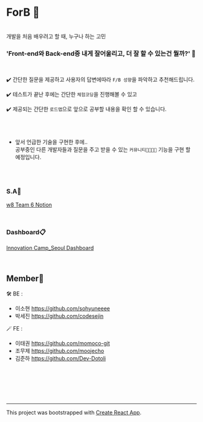 <h1>  ForB 🐣 </h1>

<br>
개발을 처음 배우려고 할 때, 누구나 하는 고민

<br>

<h3> 'Front-end와 Back-end중 내게 잘어울리고, 더 잘 할 수 있는건 뭘까?' 🤔 </h3>

<br>

✔️ 간단한 질문을 제공하고 사용자의 답변에따라 `F/B 성향`을 파악하고 추천해드립니다. <br>

✔️ 테스트가 끝난 후에는 간단한 `체험코딩`을 진행해볼 수 있고 <br>

✔️ 제공되는 간단한 `로드맵`으로 앞으로 공부할 내용을 확인 할 수 있습니다. <br>

<br><br>

- 앞서 언급한 기술을 구현한 후에.. <br>
  공부중인 다른 개발자들과 질문을 주고 받을 수 있는 `커뮤니티👨‍👩‍👧‍👦` 기능을 구현 할 예정입니다.


<br><br>

### S.A📑

[w8 Team 6 Notion](https://www.notion.so/F-or-B-8ef2e74bb1184d23a83c67eaab82fb36)

<br>

### Dashboard📋

[Innovation Camp_Seoul Dashboard](https://docs.google.com/spreadsheets/d/12q6UUsaQN5Vb_wK__GHpFbfmPXJ9LlOnpu3dwfwx6JY/edit#gid=430440458)

<br>

## Member🌱

🛠️ BE : <br>

- 이소현 https://github.com/sohyuneeee <br>
- 박세진 https://github.com/codesejin <br>

🪄 FE : <br>

- 이태권 https://github.com/momoco-git <br>
- 조무제 https://github.com/moojecho <br>
- 김준하 https://github.com/Dev-Dotoli <br>

<br><br>


<br><br>

---

This project was bootstrapped with [Create React App](https://github.com/facebook/create-react-app).
